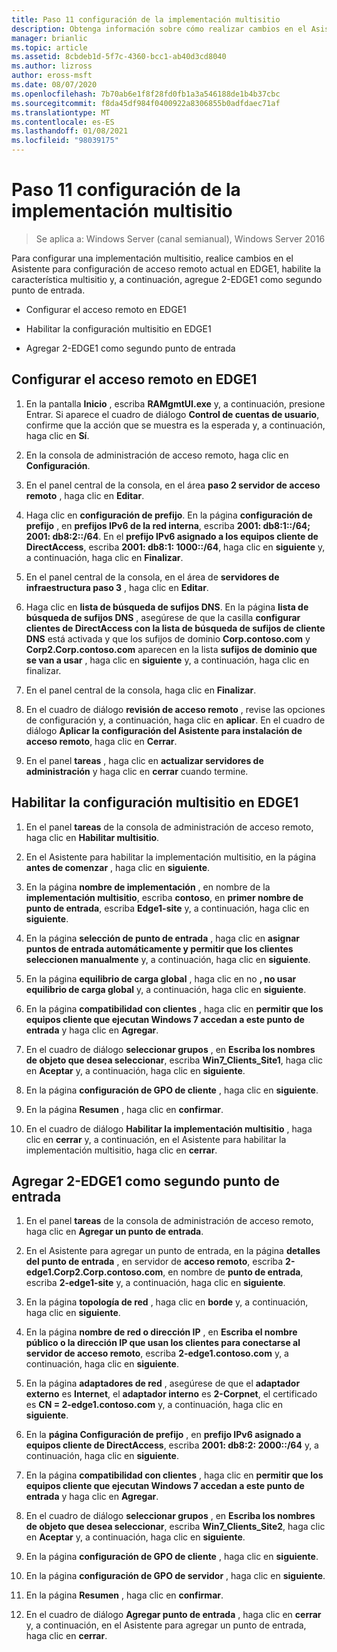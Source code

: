 ```yaml
---
title: Paso 11 configuración de la implementación multisitio
description: Obtenga información sobre cómo realizar cambios en el Asistente para configuración de acceso remoto en EDGE1, habilitar la característica multisitio y, a continuación, agregar 2-EDGE1 como segundo punto de entrada.
manager: brianlic
ms.topic: article
ms.assetid: 8cbdeb1d-5f7c-4360-bcc1-ab40d3cd8040
ms.author: lizross
author: eross-msft
ms.date: 08/07/2020
ms.openlocfilehash: 7b70ab6e1f8f28fd0fb1a3a546188de1b4b37cbc
ms.sourcegitcommit: f8da45df984f0400922a8306855b0adfdaec71af
ms.translationtype: MT
ms.contentlocale: es-ES
ms.lasthandoff: 01/08/2021
ms.locfileid: "98039175"
---
```

# <a name="step-11-configure-the-multisite-deployment"></a>Paso 11 configuración de la implementación multisitio

>Se aplica a: Windows Server (canal semianual), Windows Server 2016

Para configurar una implementación multisitio, realice cambios en el Asistente para configuración de acceso remoto actual en EDGE1, habilite la característica multisitio y, a continuación, agregue 2-EDGE1 como segundo punto de entrada.

- Configurar el acceso remoto en EDGE1

- Habilitar la configuración multisitio en EDGE1

- Agregar 2-EDGE1 como segundo punto de entrada

## <a name="configure-remote-access-on-edge1"></a><a name="configDA"></a>Configurar el acceso remoto en EDGE1

1.  En la pantalla **Inicio** , escriba **RAMgmtUI.exe** y, a continuación, presione Entrar. Si aparece el cuadro de diálogo **Control de cuentas de usuario**, confirme que la acción que se muestra es la esperada y, a continuación, haga clic en **Sí**.

2.  En la consola de administración de acceso remoto, haga clic en **Configuración**.

3.  En el panel central de la consola, en el área **paso 2 servidor de acceso remoto** , haga clic en **Editar**.

4.  Haga clic en **configuración de prefijo**. En la página **configuración de prefijo** , en **prefijos IPv6 de la red interna**, escriba **2001: db8:1::/64; 2001: db8:2::/64**. En el **prefijo IPv6 asignado a los equipos cliente de DirectAccess**, escriba **2001: db8:1: 1000::/64**, haga clic en **siguiente** y, a continuación, haga clic en **Finalizar**.

5.  En el panel central de la consola, en el área de **servidores de infraestructura paso 3** , haga clic en **Editar**.

6.  Haga clic en **lista de búsqueda de sufijos DNS**. En la página **lista de búsqueda de sufijos DNS** , asegúrese de que la casilla **configurar clientes de DirectAccess con la lista de búsqueda de sufijos de cliente DNS** está activada y que los sufijos de dominio **Corp.contoso.com** y **Corp2.Corp.contoso.com** aparecen en la lista **sufijos de dominio que se van a usar** , haga clic en **siguiente** y, a continuación, haga clic en finalizar.

7.  En el panel central de la consola, haga clic en **Finalizar**.

8.  En el cuadro de diálogo **revisión de acceso remoto** , revise las opciones de configuración y, a continuación, haga clic en **aplicar**. En el cuadro de diálogo **Aplicar la configuración del Asistente para instalación de acceso remoto**, haga clic en **Cerrar**.

9. En el panel **tareas** , haga clic en **actualizar servidores de administración** y haga clic en **cerrar** cuando termine.

## <a name="enable-multisite-configuration-on-edge1"></a><a name="EnabledMultisite"></a>Habilitar la configuración multisitio en EDGE1

1.  En el panel **tareas** de la consola de administración de acceso remoto, haga clic en **Habilitar multisitio**.

2.  En el Asistente para habilitar la implementación multisitio, en la página **antes de comenzar** , haga clic en **siguiente**.

3.  En la página **nombre de implementación** , en nombre de la **implementación multisitio**, escriba **contoso**, en **primer nombre de punto de entrada**, escriba **Edge1-site** y, a continuación, haga clic en **siguiente**.

4.  En la página **selección de punto de entrada** , haga clic en **asignar puntos de entrada automáticamente y permitir que los clientes seleccionen manualmente** y, a continuación, haga clic en **siguiente**.

5.  En la página **equilibrio de carga global** , haga clic en no **, no usar equilibrio de carga global** y, a continuación, haga clic en **siguiente**.

6.  En la página **compatibilidad con clientes** , haga clic en **permitir que los equipos cliente que ejecutan Windows 7 accedan a este punto de entrada** y haga clic en **Agregar**.

7.  En el cuadro de diálogo **seleccionar grupos** , en **Escriba los nombres de objeto que desea seleccionar**, escriba **Win7_Clients_Site1**, haga clic en **Aceptar** y, a continuación, haga clic en **siguiente**.

8.  En la página **configuración de GPO de cliente** , haga clic en **siguiente**.

9. En la página **Resumen** , haga clic en **confirmar**.

10. En el cuadro de diálogo **Habilitar la implementación multisitio** , haga clic en **cerrar** y, a continuación, en el Asistente para habilitar la implementación multisitio, haga clic en **cerrar**.

## <a name="add-2-edge1-as-a-second-entry-point"></a><a name="AddEP"></a>Agregar 2-EDGE1 como segundo punto de entrada

1.  En el panel **tareas** de la consola de administración de acceso remoto, haga clic en **Agregar un punto de entrada**.

2.  En el Asistente para agregar un punto de entrada, en la página **detalles del punto de entrada** , en servidor de **acceso remoto**, escriba **2-edge1.Corp2.Corp.contoso.com**, en nombre de **punto de entrada**, escriba **2-edge1-site** y, a continuación, haga clic en **siguiente**.

3.  En la página **topología de red** , haga clic en **borde** y, a continuación, haga clic en **siguiente**.

4.  En la página **nombre de red o dirección IP** , en **Escriba el nombre público o la dirección IP que usan los clientes para conectarse al servidor de acceso remoto**, escriba **2-edge1.contoso.com** y, a continuación, haga clic en **siguiente**.

5.  En la página **adaptadores de red** , asegúrese de que el **adaptador externo** es **Internet**, el **adaptador interno** es **2-Corpnet**, el certificado es **CN = 2-edge1.contoso.com** y, a continuación, haga clic en **siguiente**.

6.  En la **página Configuración de prefijo** , en **prefijo IPv6 asignado a equipos cliente de DirectAccess**, escriba **2001: db8:2: 2000::/64** y, a continuación, haga clic en **siguiente**.

7.  En la página **compatibilidad con clientes** , haga clic en **permitir que los equipos cliente que ejecutan Windows 7 accedan a este punto de entrada** y haga clic en **Agregar**.

8.  En el cuadro de diálogo **seleccionar grupos** , en **Escriba los nombres de objeto que desea seleccionar**, escriba **Win7_Clients_Site2**, haga clic en **Aceptar** y, a continuación, haga clic en **siguiente**.

9. En la página **configuración de GPO de cliente** , haga clic en **siguiente**.

10. En la página **configuración de GPO de servidor** , haga clic en **siguiente**.

11. En la página **Resumen** , haga clic en **confirmar**.

12. En el cuadro de diálogo **Agregar punto de entrada** , haga clic en **cerrar** y, a continuación, en el Asistente para agregar un punto de entrada, haga clic en **cerrar**.



